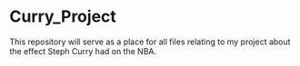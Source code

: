 # Curry_Project
This repository will serve as a place for all files relating to my project about the effect Steph Curry had on the NBA.
